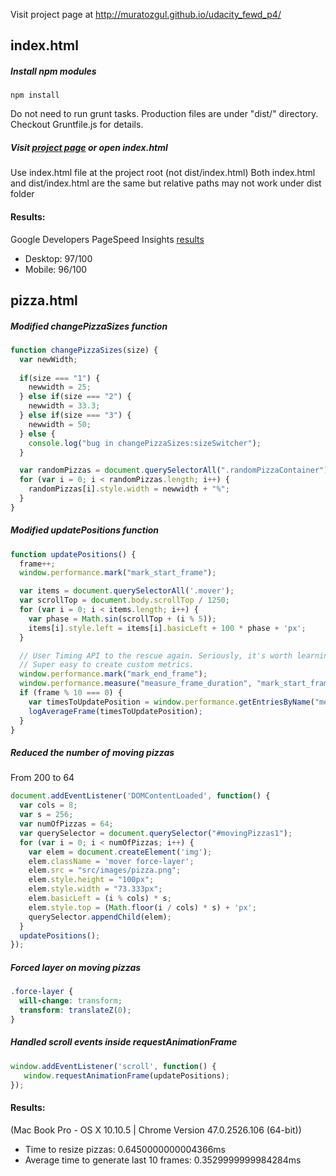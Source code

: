 Visit project page at <http://muratozgul.github.io/udacity_fewd_p4/>

## index.html

##### Install npm modules
`npm install`

Do not need to run grunt tasks.
Production files are under "dist/" directory.
Checkout Gruntfile.js for details.

##### Visit [project page](http://muratozgul.github.io/udacity_fewd_p4/) or open index.html 
Use index.html file at the project root (not dist/index.html)
Both index.html and dist/index.html are the same but relative paths may not work under dist folder

#### Results:
Google Developers PageSpeed Insights [results](https://developers.google.com/speed/pagespeed/insights/?url=http%3A%2F%2Fmuratozgul.github.io%2Fudacity_fewd_p4%2F)
* Desktop: 97/100
* Mobile: 96/100

## pizza.html

##### Modified changePizzaSizes function

```js
function changePizzaSizes(size) {
  var newWidth;
  
  if(size === "1") {
    newwidth = 25;
  } else if(size === "2") {
    newwidth = 33.3;
  } else if(size === "3") {
    newwidth = 50;
  } else {
    console.log("bug in changePizzaSizes:sizeSwitcher");
  }

  var randomPizzas = document.querySelectorAll(".randomPizzaContainer");
  for (var i = 0; i < randomPizzas.length; i++) {
    randomPizzas[i].style.width = newwidth + "%";
  }
}
```

##### Modified updatePositions function

```js
function updatePositions() {
  frame++;
  window.performance.mark("mark_start_frame");

  var items = document.querySelectorAll('.mover');
  var scrollTop = document.body.scrollTop / 1250;
  for (var i = 0; i < items.length; i++) {
    var phase = Math.sin(scrollTop + (i % 5));
    items[i].style.left = items[i].basicLeft + 100 * phase + 'px';
  }

  // User Timing API to the rescue again. Seriously, it's worth learning.
  // Super easy to create custom metrics.
  window.performance.mark("mark_end_frame");
  window.performance.measure("measure_frame_duration", "mark_start_frame", "mark_end_frame");
  if (frame % 10 === 0) {
    var timesToUpdatePosition = window.performance.getEntriesByName("measure_frame_duration");
    logAverageFrame(timesToUpdatePosition);
  }
}
```

##### Reduced the number of moving pizzas
From 200 to 64

```js
document.addEventListener('DOMContentLoaded', function() {
  var cols = 8;
  var s = 256;
  var numOfPizzas = 64;
  var querySelector = document.querySelector("#movingPizzas1");
  for (var i = 0; i < numOfPizzas; i++) {
    var elem = document.createElement('img');
    elem.className = 'mover force-layer';
    elem.src = "src/images/pizza.png";
    elem.style.height = "100px";
    elem.style.width = "73.333px";
    elem.basicLeft = (i % cols) * s;
    elem.style.top = (Math.floor(i / cols) * s) + 'px';
    querySelector.appendChild(elem);
  }
  updatePositions();
});
```

##### Forced layer on moving pizzas

```css
.force-layer {
  will-change: transform;
  transform: translateZ(0);
}
```

##### Handled scroll events inside requestAnimationFrame

```js
window.addEventListener('scroll', function() {
   window.requestAnimationFrame(updatePositions);
});
```

#### Results:
(Mac Book Pro - OS X 10.10.5 | Chrome Version 47.0.2526.106 (64-bit))
* Time to resize pizzas: 0.6450000000004366ms
* Average time to generate last 10 frames: 0.3529999999984284ms